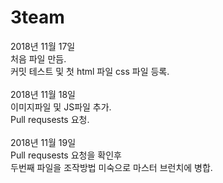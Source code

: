 # 3team
  2018년 11월 17일<br />
처음 파일 만듬.<br />
커밋 테스트 및 첫 html 파일 css 파일 등록.<br /><br />
  2018년 11월 18일<br />
이미지파일 및 JS파일 추가.<br />
Pull requsests 요청.<br /><br />
  2018년 11월 19일<br />
Pull requsests 요청을 확인후 <br />
두번째 파일을 조작방법 미숙으로 마스터 브런치에 병합.<br /><br />

